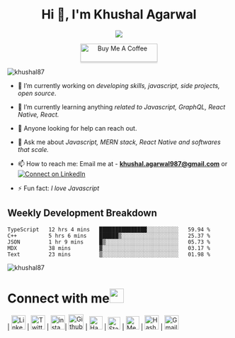<h1 align="center">Hi 👋, I'm Khushal Agarwal</h1>
<p align="center">
    <img src='https://github-readme-streak-stats.herokuapp.com/?user=khushal87&hide_border=true'/>
</p>

<p align="center">
    <a href="https://www.buymeacoffee.com/khushal87" target="_blank"><img src="https://www.buymeacoffee.com/assets/img/custom_images/orange_img.png" alt="Buy Me A Coffee" style="height: 41px !important;width: 174px !important;box-shadow: 0px 3px 2px 0px rgba(190, 190, 190, 0.5) !important;-webkit-box-shadow: 0px 3px 2px 0px rgba(190, 190, 190, 0.5) !important;" ></a>
</p>

<p align="left"> <img src="https://komarev.com/ghpvc/?username=khushal87&label=Profile Views&color=green&style=plastic" alt="khushal87" /> </p>

- 🔭 I’m currently working on *developing skills, javascript, side projects, open source*.

- 🌱 I’m currently learning anything *related to Javascript, GraphQL, React Native, React.*

- 🤔 Anyone looking for help can reach out.

- 💬 Ask me about *Javascript, MERN stack, React Native and softwares that scale.*

- 📫 How to reach me: Email me at - **khushal.agarwal987@gmail.com** or [![Connect on LinkedIn](https://img.shields.io/badge/--linkedin?label=LinkedIn&logo=LinkedIn&style=social)](https://www.linkedin.com/in/khushal87)

- ⚡ Fun fact: *I love Javascript* 




## Weekly Development Breakdown
<!--START_SECTION:waka-->
```text
TypeScript   12 hrs 4 mins   ███████████████░░░░░░░░░░   59.94 % 
C++          5 hrs 6 mins    ██████▒░░░░░░░░░░░░░░░░░░   25.37 % 
JSON         1 hr 9 mins     █▒░░░░░░░░░░░░░░░░░░░░░░░   05.73 % 
MDX          38 mins         ▓░░░░░░░░░░░░░░░░░░░░░░░░   03.17 % 
Text         23 mins         ▒░░░░░░░░░░░░░░░░░░░░░░░░   01.98 % 
```
<!--END_SECTION:waka-->
<p><img align="center" src="https://github-readme-stats.vercel.app/api?username=khushal87&count_private=true&show_icons=true" alt="khushal87"/></p>


# Connect with me<img src="https://github.com/TheDudeThatCode/TheDudeThatCode/blob/master/Assets/Handshake.gif" height="32px">



| [<img src="https://github.com/TheDudeThatCode/TheDudeThatCode/blob/master/Assets/Linkedin.svg" alt="Linkedin Logo" width="32">](https://in.linkedin.com/in/khushal87) | [<img src="https://github.com/TheDudeThatCode/TheDudeThatCode/blob/master/Assets/Twitter.svg" alt="Twitter Logo" width="32">](https://twitter.com/khushal87) | [<img src="https://github.com/TheDudeThatCode/TheDudeThatCode/blob/master/Assets/Instagram.svg" alt="instagram logo" width="32">](https://www.instagram.com/khushal.agarwal_70/)| [<img src="https://cdn.svgporn.com/logos/github-icon.svg" alt="Github logo" width="34">](https://github.com/khushal87) | [<img src="https://github.com/TheDudeThatCode/TheDudeThatCode/blob/master/Assets/HackerRank.svg" alt="HackerRank Logo" width="30">](https://www.hackerrank.com/khushal87) | [<img src="https://cdn.svgporn.com/logos/stackoverflow-icon.svg" alt="Stackoverflow Logo" width="28">](https://stackoverflow.com/users/10826415/khushal-agarwal) | [<img src="https://cdn.svgporn.com/logos/medium.svg" alt="Medium Logo" width="30">](https://khushal87.medium.com/) | [<img src="https://cdn.hashnode.com/res/hashnode/image/upload/v1611902473383/CDyAuTy75.png?auto=compress" alt="Hashnode logo" height="32">](https://hashnode.com/@khushal87) | [<img src="https://github.com/TheDudeThatCode/TheDudeThatCode/blob/master/Assets/Gmail.svg" alt="Gmail logo" height="32">](mailto:khushal.agarwal987@gmail.com)
